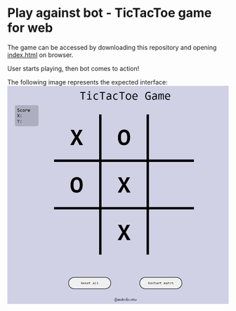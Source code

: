 # Play against bot - TicTacToe game for web

The game can be accessed by downloading this repository and opening [index.html](.tictactoe/../tictactoe/index.html) on browser.

User starts playing, then bot comes to action!

The following image represents the expected interface:
![TicTacToe board printscreen with some fields occupied](./docs/image.png)